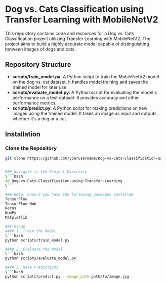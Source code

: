 # Dog vs. Cats Classification using Transfer Learning with MobileNetV2

This repository contains code and resources for a Dog vs. Cats Classification project utilizing Transfer Learning with MobileNetV2. The project aims to build a highly accurate model capable of distinguishing between images of dogs and cats.

## Repository Structure

- **scripts/train_model.py**: A Python script to train the MobileNetV2 model on the dog vs. cat dataset. It handles model training and saves the trained model for later use.
- **scripts/evaluate_model.py**: A Python script for evaluating the model's performance on a test dataset. It provides accuracy and other performance metrics.
- **scripts/predict.py**: A Python script for making predictions on new images using the trained model. It takes an image as input and outputs whether it's a dog or a cat.

## Installation

### Clone the Repository

```bash
git clone https://github.com/yourusername/Dog-vs-Cats-Classification-using-Transfer-Learning.git


### Navigate to the Project Directory
\```bash
cd Dog-vs-Cats-Classification-using-Transfer-Learning
\```

### Note: Ensure you have the following packages installed
TensorFlow
TensorFlow Hub
Keras
NumPy
Matplotlib

### Usage
#### 1. Train the Model
\```bash
python scripts/train_model.py

#### 2. Evaluate the Model
\```bash
python scripts/evaluate_model.py

#### 3. Make Predictions
\```bash
python scripts/predict.py --image_path path/to/image.jpg


